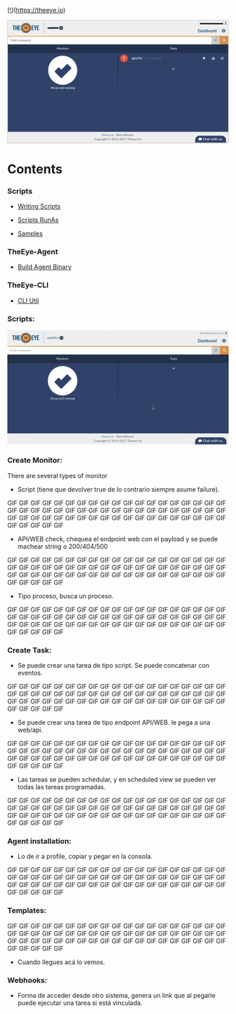 
[[!](https://theeye.io/landpage/images/logo.png)](https://theeye.io)

![](https://github.com/patobas/docs/blob/master/eye.png)

# Contents

### Scripts

+ [Writing Scripts](https://github.com/theeye-io-team/theeye-docs/tree/master/scripts/write.md)

+ [Scripts RunAs](https://github.com/theeye-io-team/theeye-docs/tree/master/scripts/runas.md)

+ [Samples](https://github.com/theeye-io-team/theeye-docs/tree/master/scripts)


### TheEye-Agent

+ [Build Agent Binary](https://github.com/theeye-io-team/theeye-docs/tree/master/agent/binary_build.md)



### TheEye-CLI

+ [CLI Util](https://github.com/theeye-io-team/theeye-docs/tree/master/cli)


### Scripts:

![N|Solid](https://github.com/patobas/docs/blob/master/script.gif)


### Create Monitor:
There are several types of monitor
+ Script (tiene que devolver true de lo contrario siempre asume failure).

GIF GIF GIF GIF GIF GIF GIF GIF GIF GIF GIF GIF GIF GIF GIF GIF GIF GIF GIF GIF GIF GIF GIF GIF GIF GIF GIF GIF GIF GIF GIF GIF GIF GIF GIF GIF GIF GIF GIF GIF GIF GIF GIF GIF GIF GIF GIF GIF GIF GIF GIF GIF GIF GIF GIF GIF GIF GIF GIF GIF GIF GIF 

+ API/WEB check, chequea el endpoint web con el payload y se puede machear string o 200/404/500

GIF GIF GIF GIF GIF GIF GIF GIF GIF GIF GIF GIF GIF GIF GIF GIF GIF GIF GIF GIF GIF GIF GIF GIF GIF GIF GIF GIF GIF GIF GIF GIF GIF GIF GIF GIF GIF GIF GIF GIF GIF GIF GIF GIF GIF GIF GIF GIF GIF GIF GIF GIF GIF GIF GIF GIF GIF GIF GIF GIF GIF GIF 

+ Tipo proceso, busca un proceso.

GIF GIF GIF GIF GIF GIF GIF GIF GIF GIF GIF GIF GIF GIF GIF GIF GIF GIF GIF GIF GIF GIF GIF GIF GIF GIF GIF GIF GIF GIF GIF GIF GIF GIF GIF GIF GIF GIF GIF GIF GIF GIF GIF GIF GIF GIF GIF GIF GIF GIF GIF GIF GIF GIF GIF GIF GIF GIF GIF GIF GIF GIF 

### Create Task:
+ Se puede crear una tarea de tipo script. Se puede concatenar con eventos.

GIF GIF GIF GIF GIF GIF GIF GIF GIF GIF GIF GIF GIF GIF GIF GIF GIF GIF GIF GIF GIF GIF GIF GIF GIF GIF GIF GIF GIF GIF GIF GIF GIF GIF GIF GIF GIF GIF GIF GIF GIF GIF GIF GIF GIF GIF GIF GIF GIF GIF GIF GIF GIF GIF GIF GIF GIF GIF GIF GIF GIF GIF 

+ Se puede crear una tarea de tipo endpoint API/WEB. le pega a una web/api.

GIF GIF GIF GIF GIF GIF GIF GIF GIF GIF GIF GIF GIF GIF GIF GIF GIF GIF GIF GIF GIF GIF GIF GIF GIF GIF GIF GIF GIF GIF GIF GIF GIF GIF GIF GIF GIF GIF GIF GIF GIF GIF GIF GIF GIF GIF GIF GIF GIF GIF GIF GIF GIF GIF GIF GIF GIF GIF GIF GIF GIF GIF 

+ Las tareas se pueden schedular, y en scheduled view se pueden ver todas las tareas programadas.

GIF GIF GIF GIF GIF GIF GIF GIF GIF GIF GIF GIF GIF GIF GIF GIF GIF GIF GIF GIF GIF GIF GIF GIF GIF GIF GIF GIF GIF GIF GIF GIF GIF GIF GIF GIF GIF GIF GIF GIF GIF GIF GIF GIF GIF GIF GIF GIF GIF GIF GIF GIF GIF GIF GIF GIF GIF GIF GIF GIF GIF GIF 

### Agent installation:

+ Lo de ir a profile, copiar y pegar en la consola.

GIF GIF GIF GIF GIF GIF GIF GIF GIF GIF GIF GIF GIF GIF GIF GIF GIF GIF GIF GIF GIF GIF GIF GIF GIF GIF GIF GIF GIF GIF GIF GIF GIF GIF GIF GIF GIF GIF GIF GIF GIF GIF GIF GIF GIF GIF GIF GIF GIF GIF GIF GIF GIF GIF GIF GIF GIF GIF GIF GIF GIF GIF 

### Templates:

GIF GIF GIF GIF GIF GIF GIF GIF GIF GIF GIF GIF GIF GIF GIF GIF GIF GIF GIF GIF GIF GIF GIF GIF GIF GIF GIF GIF GIF GIF GIF GIF GIF GIF GIF GIF GIF GIF GIF GIF GIF GIF GIF GIF GIF GIF GIF GIF GIF GIF GIF GIF GIF GIF GIF GIF GIF GIF GIF GIF GIF GIF 

+ Cuando llegues acá lo vemos.

### Webhooks:
+ Forma de acceder desde otro sistema, genera un link que al pegarle puede ejecutar una tarea si está vinculada.
